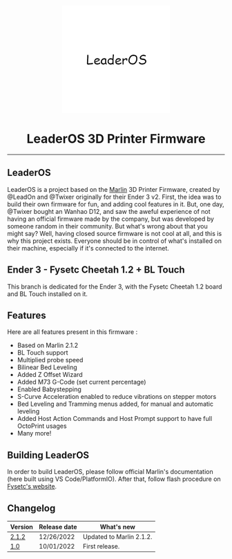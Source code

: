 <p align="center"><img src="../logo.png" height="250" alt="LeaderOS's logo" /></p>

<h1 align="center">LeaderOS 3D Printer Firmware</h1>

<hr>

## LeaderOS

LeaderOS is a project based on the [Marlin](https://github.com/MarlinFirmware/Marlin) 3D Printer Firmware, created by @LeadOn and @Twixer originally for their Ender 3 v2. First, the idea was to build their own firmware for fun, and adding cool features in it. But, one day, @Twixer bought an Wanhao D12, and saw the aweful experience of not having an official firmware made by the company, but was developed by someone random in their community. But what's wrong about that you might say? Well, having closed source firmware is not cool at all, and this is why this project exists. Everyone should be in control of what's installed on their machine, especially if it's connected to the internet.

## Ender 3 - Fysetc Cheetah 1.2 + BL Touch

This branch is dedicated for the Ender 3, with the Fysetc Cheetah 1.2 board and BL Touch installed on it.

## Features

Here are all features present in this firmware :

- Based on Marlin 2.1.2
- BL Touch support
- Multiplied probe speed
- Bilinear Bed Leveling
- Added Z Offset Wizard
- Added M73 G-Code (set current percentage)
- Enabled Babystepping
- S-Curve Acceleration enabled to reduce vibrations on stepper motors
- Bed Leveling and Tramming menus added, for manual and automatic leveling
- Added Host Action Commands and Host Prompt support to have full OctoPrint usages
- Many more!

## Building LeaderOS

In order to build LeaderOS, please follow official Marlin's documentation (here built using VS Code/PlatformIO). After that, follow flash procedure on [Fysetc's website](https://wiki.fysetc.com/Cheetah_Board/).

## Changelog

| Version                            | Release date | What's new               |
| ---------------------------------- | ------------ | ------------------------ |
| [2.1.2](https://valentinvirot.fr/) | 12/26/2022   | Updated to Marlin 2.1.2. |
| [1.0](https://valentinvirot.fr/)   | 10/01/2022   | First release.           |
